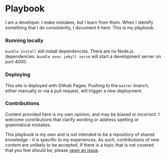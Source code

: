 # Playbook

I am a developer. I make mistakes, but I learn from them. When I identify something that I do consistently, I document it here. This is my playbook.

### Running locally

`bundle install` will install dependencies. There are no Node.js dependencies.
`bundle exec jekyll serve` will start a development server on port 4000.

### Deploying

This site is deployed with Github Pages. Pushing to the `master` branch, either
manually or via a pull request, will trigger a new deployment.

### Contributions

Content provided here is my own opinion, and may be biased or incorrect. I welcome contributions that clarify wording or address spelling or grammatical
mistakes.

This playbook is my own and is not intended to be a repository of shared knowledge - it is specific to my experiences. As such, contributions of new content are unlikely to be accepted. If there is a topic that is not covered that you feel should be, please [open an issue](/issues/new).